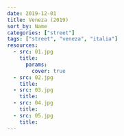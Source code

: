 ```yaml
---
date: 2019-12-01
title: Veneza (2019)
sort_by: Name
categories: ["street"]
tags: ["street", "veneza", "italia"]
resources:
  - src: 01.jpg
    title: 
      params:
        cover: true
  - src: 02.jpg
    title: 
  - src: 03.jpg
    title: 
  - src: 04.jpg
    title: 
  - src: 05.jpg
    title: 
---
```

